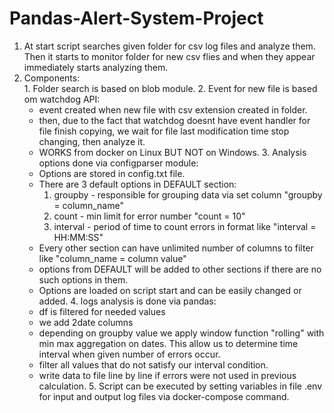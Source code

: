 # Pandas-Alert-System-Project

  1. At start script searches given folder for csv log files and analyze them. Then it starts to monitor folder for new csv flies and when they appear immediately starts  analyzing them.
  2. Components:<br>
    1. Folder search is based on blob module.
    2. Event for new file is based om watchdog API:<br>
      - event created when new file with csv extension created in folder.
      - then, due to the fact that watchdog doesnt have event handler for file finish copying, we wait for file last modification time stop changing, then analyze it.
      - WORKS from docker on Linux BUT NOT on Windows.
    3. Analysis options done via configparser module:
      - Options are stored in config.txt file.
      - There are 3 default options in DEFAULT section:
        1. groupby - responsible for grouping data via set column "groupby = column_name"
        2. count - min limit for error number "count = 10"
        3. interval - period of time to count errors in format like "interval = HH:MM:SS"
      - Every other section can have unlimited number of columns to filter like "column_name = column value"
      - options from DEFAULT will be added to other sections if there are no such options in them.
      - Options are loaded on script start and can be easily changed or added.
    4. logs analysis is done via pandas:
      - df is filtered for needed values
      - we add 2date columns
      - depending on groupby value we apply window function "rolling" with min max aggregation on dates. This allow us to determine time interval when given number of errors occur.
      - filter all values that do not satisfy our interval condition.
      - write data to file line by line if errors were not used in previous calculation.
    5. Script can be executed by setting variables in file .env for input and output log files  via docker-compose command.